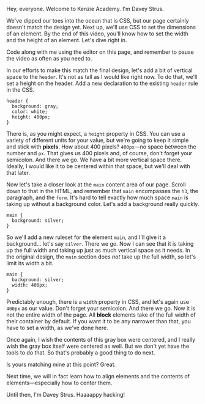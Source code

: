 Hey, everyone. Welcome to Kenzie Academy. I'm Davey Strus.

We've dipped our toes into the ocean that is CSS, but our page certainly doesn't match the design yet. Next up, we'll use CSS to set the dimensions of an element. By the end of this video, you'll know how to set the width and the height of an element. Let's dive right in.

Code along with me using the editor on this page, and remember to pause the video as often as you need to.

In our efforts to make this match the final design, let's add a bit of vertical space to the `header`. It's not as tall as I would like right now. To do that, we'll set a height on the header. Add a new declaration to the existing `header` rule in the CSS.

```
header {
  background: gray;
  color: white;
  height: 400px;
}
```

There is, as you might expect, a `height` property in CSS. You can use a variety of different units for your value, but we're going to keep it simple and stick with **pixels**. How about 400 pixels? `400px`&mdash;no space between the number and `px`. That gives us 400 pixels and, of course, don't forget your semicolon. And there we go. We have a bit more vertical space there. Ideally, I would like it to be centered within that space, but we'll deal with that later.

Now let's take a closer look at the `main` content area of our page. Scroll down to that in the HTML, and remember that `main` encompasses the `h3`, the paragraph, and the `form`. It's hard to tell exactly how much space `main` is taking up without a background color. Let's add a background really quickly.

```
main {
  background: silver;
}
```

So we'll add a new ruleset for the element `main`, and I'll give it a background... let's say `silver`. There we go. Now I can see that it is taking up the full width and taking up just as much vertical space as it needs. In the original design, the `main` section does _not_ take up the full width, so let's limit its width a bit.

```
main {
  background: silver;
  width: 400px;
}
```

Predictably enough, there is a `width` property in CSS, and let's again use `400px` as our value. Don't forget your semicolon. And there we go. Now it is not the entire width of the page. All **block** elements take of the full width of their container by default. If you want it to be any narrower than that, you have to set a width, as we've done here.

Once again, I wish the contents of this gray box were centered, and I really wish the gray box itself were centered as well. But we don't yet have the tools to do that. So that's probably a good thing to do next.

Is yours matching mine at this point? Great.

Next time, we will in fact learn how to align elements and the contents of elements&mdash;especially how to center them.

Until then, I'm Davey Strus. Haaaappy hacking!

